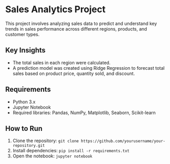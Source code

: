 # Sales Analytics Project

This project involves analyzing sales data to predict and understand key trends in sales performance across different regions, products, and customer types.

## Key Insights
- The total sales in each region were calculated.
- A prediction model was created using Ridge Regression to forecast total sales based on product price, quantity sold, and discount.

## Requirements
- Python 3.x
- Jupyter Notebook
- Required libraries: Pandas, NumPy, Matplotlib, Seaborn, Scikit-learn

## How to Run
1. Clone the repository: `git clone https://github.com/yourusername/your-repository.git`
2. Install dependencies: `pip install -r requirements.txt`
3. Open the notebook: `jupyter notebook`


